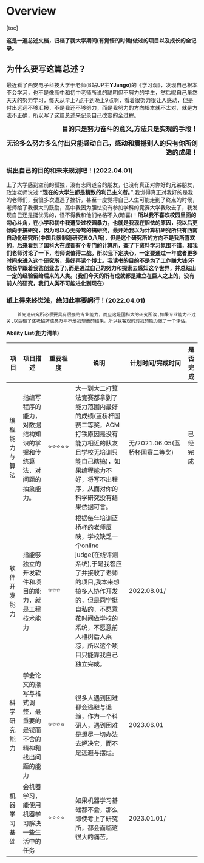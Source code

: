 

# Overview

[toc]

**这是一遍总述文档，归档了~~我大学期间~~(有觉悟的时候)做过的项目以及成长的全记录。**



## 为什么要写这篇总述？

​		最近看了西安电子科技大学于老师(B站UP主**YJango**)的《学习观》，发现自己根本不会学习，也不是像高中和初中老师所说的聪明但不努力的学生，然后呢自己虽然天天的努力学习，每天从早上7点干到晚上9点啊，看着很努力很让人感动，但是付出远远不够汇报，不是我还不够努力，而是我努力的方向根本就不太对，就是方法不正确，所以写了这篇总述来记录自己改变的全过程。



<p align="right" size=60><big><b>目的只是努力奋斗的意义,方法只是实现的手段！</b></big></p>

<p align="right" size=60><b><big>无论多么努力多么付出只能感动自己，感动和震撼别人的只有你所创造的成果！</big></b></p>



### 说出自己的目的和未来规划吧！(2022.04.01)

​		上了大学感到空前的孤独，没有志同道合的朋友，也没有真正对你好的兄弟朋友，政治老师说过:**“现在的大学生都是精致的利己主义者。”**,我觉得真正对我好的是我的老师们，我很多次遭遇了挫折，甚至一度觉得自己人生可能走到了终点的时候，老师给了我很大的鼓励，高中我因为胆怯没有参加学科的竞赛大学我敢去了，我发现自己还是挺优秀的，怪不得我和他们格格不入(暗喜)！**所以我不喜欢校园里面的勾心斗角，在小学和初中我遭受过校园暴力，也就是我现在胆怯的原因，我以后更倾向于搞研究，因为可以心无旁骛的搞研究，最开始我以为计算机研究所只有西南自动化研究所(中国兵器制造研究五O八所)，但是这个研究所的方向不是我所喜欢的，后来看到了国科大在成都有个专门的计算所，查了下资料学习氛围不错，和我们老师讨论了一下，老师说值得二战。所以我下定决心，一定要通过一年或者更多时间来进入这个研究所，最好再读个博士。我读书的目的不是为了工作赚大钱(不然我早跟着我爸创业去了),而是通过自己的努力和探索去感知这个世界，并总结出一定的经验留给后来的人类。(我们今天的所有成就都是建立在巨人之上的，没有前人的研究，我们人类不可能进化到现在)**

  

### 纸上得来终觉浅，绝知此事要躬行！(2022.04.01)

 		首先进研究所必须要具有很强的专业能力，而且这是国科大的研究所诶,如果专业能力不过关,以后砸了这块招牌遗臭万年不是我想要的结果，所以我客观的对我的能力做了一个评估。

**Ability List(能力清单)**

| 项目           | 项目描述                                                     | 重要程度 | 说明                                                         | 计划时间/完成时间               | 是否完成 |
| -------------- | ------------------------------------------------------------ | -------- | ------------------------------------------------------------ | ------------------------------- | -------- |
| 编程能力与算法 | 指编写程序的能力，对数据结构知识的掌握和传统算法，对问题的抽象能力。 | ⭐⭐⭐⭐⭐    | 大一到大二打算法竞赛都拿到了能力范围内最好的成绩(蓝桥杯国赛二等奖，ACM打铁原因是没有能力相近的队友且学校无培训只能自己瞎搞)，如果编程能力不好，将写不出程序，从而对你的科学研究没有结果依据可言。 | 无/2021.06.05(蓝桥杯国赛二等奖) | 已经完成 |
| 软件开发能力   | 指能够独立的开发软件和项目的能力，就是工程技术能力           | ⭐⭐⭐      | 根据每年培训蓝桥杯的老师反映，学校缺乏一个online judge(在线评测系统),于是我答应了并接收了老师的项目,我本来想搞多人协作开发的，但是同学挺自私的，不愿意花时间做学校的系统，不愿意前人植树后人乘凉，所以这个项目只能靠我自己独立完成。 | 2022.08.01/                     |          |
| 科学研究能力   | 学会论文的攥写与格式调整，最重要的是锲而不舍的精神和找出问题的能力 | ⭐⭐⭐⭐     | 很多人遇到困难都会逃避与退缩，作为一个科研人，遇到困难是想尽一切办法去解决它，而不是逃避与摆烂。 | 2023.06.01                      |          |
| 机器学习基础   | 会机器学习，能使用机器学习解决一些生活中的任务               | ⭐⭐⭐⭐     | 如果机器学习基础都不会，那么即使考上了研究所，都会面临这很大的痛苦。 | 2023.01.01/                     |          |

